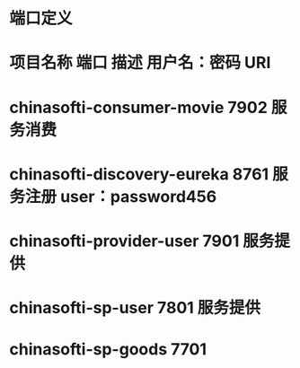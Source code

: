 # 端口定义						
# 项目名称	端口	描述	用户名：密码	URI
# chinasofti-consumer-movie	7902	服务消费		
# chinasofti-discovery-eureka		8761	服务注册	user：password456	
# chinasofti-provider-user	7901	服务提供		
# chinasofti-sp-user	7801	服务提供		
# chinasofti-sp-goods	7701			
						
